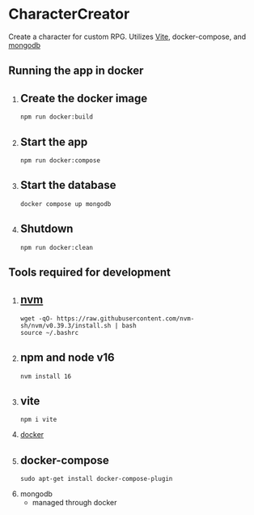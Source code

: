 # CharacterCreator
Create a character for custom RPG. Utilizes [Vite](https://vitejs.dev/), docker-compose, and [mongodb](https://www.mongodb.com/)

## Running the app in docker
1. Create the docker image
    - 
    ```
    npm run docker:build
    ```
2. Start the app
    - 
    ```
    npm run docker:compose
    ```
3. Start the database
    - 
    ```
    docker compose up mongodb
    ```
4. Shutdown
    - 
    ```
    npm run docker:clean
    ```

## Tools required for development
1. [nvm](https://github.com/nvm-sh/nvm#install--update-script)
    -
    ```
    wget -qO- https://raw.githubusercontent.com/nvm-sh/nvm/v0.39.3/install.sh | bash
    source ~/.bashrc
    ```
1. npm and node v16
    - 
    ```
    nvm install 16
    ```
2. vite
    - 
    ```
    npm i vite
    ```
3. [docker](https://docs.docker.com/engine/install/ubuntu/)
4. docker-compose
    - 
    ```
    sudo apt-get install docker-compose-plugin
    ```
5. mongodb
    - managed through docker
